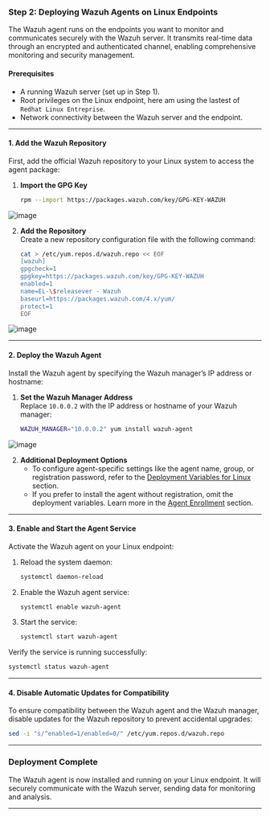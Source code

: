### **Step 2: Deploying Wazuh Agents on Linux Endpoints**

The Wazuh agent runs on the endpoints you want to monitor and communicates securely with the Wazuh server. It transmits real-time data through an encrypted and authenticated channel, enabling comprehensive monitoring and security management.

#### **Prerequisites**
- A running Wazuh server (set up in Step 1).
- Root privileges on the Linux endpoint, here am using the lastest of `Redhat Linux Entreprise`.
- Network connectivity between the Wazuh server and the endpoint.

---

#### **1. Add the Wazuh Repository**

First, add the official Wazuh repository to your Linux system to access the agent package:

1. **Import the GPG Key**  
   ```bash
   rpm --import https://packages.wazuh.com/key/GPG-KEY-WAZUH
   ```

![image](https://github.com/user-attachments/assets/5e5630ae-873e-4c93-abef-06578aebd9ac)

2. **Add the Repository**  
   Create a new repository configuration file with the following command:  
   ```bash
   cat > /etc/yum.repos.d/wazuh.repo << EOF
   [wazuh]
   gpgcheck=1
   gpgkey=https://packages.wazuh.com/key/GPG-KEY-WAZUH
   enabled=1
   name=EL-\$releasever - Wazuh
   baseurl=https://packages.wazuh.com/4.x/yum/
   protect=1
   EOF
   ```

![image](https://github.com/user-attachments/assets/5bed6ba1-45a8-4f34-86ab-5ab9f00e3ddd)

---

#### **2. Deploy the Wazuh Agent**

Install the Wazuh agent by specifying the Wazuh manager’s IP address or hostname:

1. **Set the Wazuh Manager Address**  
   Replace `10.0.0.2` with the IP address or hostname of your Wazuh manager:  
   ```bash
   WAZUH_MANAGER="10.0.0.2" yum install wazuh-agent
   ```
![image](https://github.com/user-attachments/assets/256878dc-27f7-46f4-a769-7be387974d5e)

2. **Additional Deployment Options**  
   - To configure agent-specific settings like the agent name, group, or registration password, refer to the [Deployment Variables for Linux](https://documentation.wazuh.com/) section.  
   - If you prefer to install the agent without registration, omit the deployment variables. Learn more in the [Agent Enrollment](https://documentation.wazuh.com/) section.

---

#### **3. Enable and Start the Agent Service**

Activate the Wazuh agent on your Linux endpoint:

1. Reload the system daemon:
   ```bash
   systemctl daemon-reload
   ```

2. Enable the Wazuh agent service:
   ```bash
   systemctl enable wazuh-agent
   ```

3. Start the service:
   ```bash
   systemctl start wazuh-agent
   ```

Verify the service is running successfully:
```bash
systemctl status wazuh-agent
```

---

#### **4. Disable Automatic Updates for Compatibility**

To ensure compatibility between the Wazuh agent and the Wazuh manager, disable updates for the Wazuh repository to prevent accidental upgrades:

```bash
sed -i "s/^enabled=1/enabled=0/" /etc/yum.repos.d/wazuh.repo
```

---

### **Deployment Complete**
The Wazuh agent is now installed and running on your Linux endpoint. It will securely communicate with the Wazuh server, sending data for monitoring and analysis.

---
